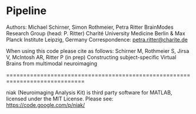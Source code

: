 Pipeline
=============================================================================
Authors: Michael Schirner, Simon Rothmeier, Petra Ritter
BrainModes Research Group (head: P. Ritter)
Charité University Medicine Berlin & Max Planck Institute Leipzig, Germany
Correspondence: petra.ritter@charite.de

When using this code please cite as follows:
Schirner M, Rothmeier S, Jirsa V, McIntosh AR, Ritter P (in prep)
Constructing subject-specific Virtual Brains from multimodal neuroimaging

=============================================================================

niak (Neuroimaging Analysis Kit) is third party software for MATLAB, licensed under the MIT License.
Please see: https://code.google.com/p/niak/
